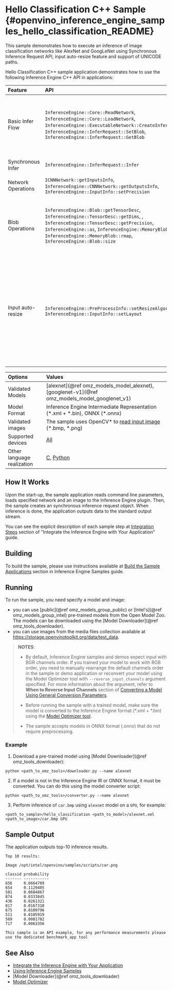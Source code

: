 # Hello Classification C++ Sample {#openvino_inference_engine_samples_hello_classification_README}

This sample demonstrates how to execute an inference of image classification networks like AlexNet and GoogLeNet using Synchronous Inference Request API, input auto-resize feature and support of UNICODE paths.

Hello Classification C++ sample application demonstrates how to use the following Inference Engine C++ API in applications:

| Feature    | API  | Description |
|:---     |:--- |:---
| Basic Infer Flow | `InferenceEngine::Core::ReadNetwork`, `InferenceEngine::Core::LoadNetwork`, `InferenceEngine::ExecutableNetwork::CreateInferRequest`, `InferenceEngine::InferRequest::SetBlob`, `InferenceEngine::InferRequest::GetBlob`  | Common API to do inference: configure input and output blobs, loading model, create infer request
| Synchronous Infer | `InferenceEngine::InferRequest::Infer` | Do synchronous inference
| Network Operations | `ICNNNetwork::getInputsInfo`, `InferenceEngine::CNNNetwork::getOutputsInfo`, `InferenceEngine::InputInfo::setPrecision` |  Managing of network
| Blob Operations| `InferenceEngine::Blob::getTensorDesc`, `InferenceEngine::TensorDesc::getDims`, , `InferenceEngine::TensorDesc::getPrecision`, `InferenceEngine::as`, `InferenceEngine::MemoryBlob::wmap`, `InferenceEngine::MemoryBlob::rmap`, `InferenceEngine::Blob::size` | Work with memory container for storing inputs, outputs of the network, weights and biases of the layers
| Input auto-resize | `InferenceEngine::PreProcessInfo::setResizeAlgorithm`, `InferenceEngine::InputInfo::setLayout` | Set image of the original size as input for a network with other input size. Resize and layout conversions will be performed automatically by the corresponding plugin just before inference

| Options  | Values |
|:---                              |:---
| Validated Models                 | [alexnet](@ref omz_models_model_alexnet), [googlenet-v1](@ref omz_models_model_googlenet_v1)
| Model Format                     | Inference Engine Intermediate Representation (\*.xml + \*.bin), ONNX (\*.onnx)
| Validated images                 | The sample uses OpenCV\* to [read input image](https://docs.opencv.org/master/d4/da8/group__imgcodecs.html#ga288b8b3da0892bd651fce07b3bbd3a56) (\*.bmp, \*.png)
| Supported devices                | [All](../../../docs/IE_DG/supported_plugins/Supported_Devices.md) |
| Other language realization       | [C](../../ie_bridges/c/samples/hello_classification/README.md), [Python](../../runtime/bindings/python/samples/hello_classification/README.md) |

## How It Works

Upon the start-up, the sample application reads command line parameters, loads specified network and an image to the Inference Engine plugin.
Then, the sample creates an synchronous inference request object. When inference is done, the application outputs data to the standard output stream.

You can see the explicit description of
each sample step at [Integration Steps](../../../docs/IE_DG/Integrate_with_customer_application_new_API.md) section of "Integrate the Inference Engine with Your Application" guide.

## Building

To build the sample, please use instructions available at [Build the Sample Applications](../../../docs/IE_DG/Samples_Overview.md) section in Inference Engine Samples guide.

## Running

To run the sample, you need specify a model and image:

- you can use [public](@ref omz_models_group_public) or [Intel's](@ref omz_models_group_intel) pre-trained models from the Open Model Zoo. The models can be downloaded using the [Model Downloader](@ref omz_tools_downloader).
- you can use images from the media files collection available at https://storage.openvinotoolkit.org/data/test_data.

> **NOTES**:
>
> - By default, Inference Engine samples and demos expect input with BGR channels order. If you trained your model to work with RGB order, you need to manually rearrange the default channels order in the sample or demo application or reconvert your model using the Model Optimizer tool with `--reverse_input_channels` argument specified. For more information about the argument, refer to **When to Reverse Input Channels** section of [Converting a Model Using General Conversion Parameters](../../../docs/MO_DG/prepare_model/convert_model/Converting_Model_General.md).
>
> - Before running the sample with a trained model, make sure the model is converted to the Inference Engine format (\*.xml + \*.bin) using the [Model Optimizer tool](../../../docs/MO_DG/Deep_Learning_Model_Optimizer_DevGuide.md).
>
> - The sample accepts models in ONNX format (.onnx) that do not require preprocessing.

### Example
1. Download a pre-trained model using [Model Downloader](@ref omz_tools_downloader):
```
python <path_to_omz_tools>/downloader.py --name alexnet
```

2. If a model is not in the Inference Engine IR or ONNX format, it must be converted. You can do this using the model converter script:

```
python <path_to_omz_tools>/converter.py --name alexnet
```

3. Perform inference of `car.bmp` using `alexnet` model on a `GPU`, for example:

```
<path_to_sample>/hello_classification <path_to_model>/alexnet.xml <path_to_image>/car.bmp GPU
```

## Sample Output

The application outputs top-10 inference results.

```
Top 10 results:

Image /opt/intel/openvino/samples/scripts/car.png

classid probability
------- -----------
656     0.6664789
654     0.1129405
581     0.0684867
874     0.0333845
436     0.0261321
817     0.0167310
675     0.0109796
511     0.0105919
569     0.0081782
717     0.0063356

This sample is an API example, for any performance measurements please use the dedicated benchmark_app tool
```

## See Also

- [Integrate the Inference Engine with Your Application](../../../docs/IE_DG/Integrate_with_customer_application_new_API.md)
- [Using Inference Engine Samples](../../../docs/IE_DG/Samples_Overview.md)
- [Model Downloader](@ref omz_tools_downloader)
- [Model Optimizer](../../../docs/MO_DG/Deep_Learning_Model_Optimizer_DevGuide.md)
